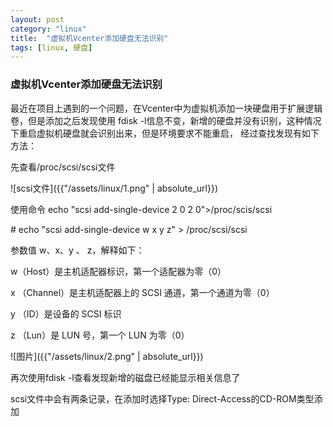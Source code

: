 ```yaml
---
layout: post
category: "linux"
title:  "虚拟机Vcenter添加硬盘无法识别"
tags: [linux, 硬盘]
---
```

### 虚拟机Vcenter添加硬盘无法识别
最近在项目上遇到的一个问题，在Vcenter中为虚拟机添加一块硬盘用于扩展逻辑卷，但是添加之后发现使用
fdisk -l信息不变，新增的硬盘并没有识别，这种情况下重启虚拟机硬盘就会识别出来，但是环境要求不能重启，
经过查找发现有如下方法：

先查看/proc/scsi/scsi文件

![scsi文件]({{"/assets/linux/1.png" | absolute_url}})

使用命令 echo "scsi add-single-device 2 0 2 0">/proc/scis/scsi

\# echo "scsi add-single-device w x y z" > /proc/scsi/scsi

参数值 w、x、y 、 z，解释如下：

w（Host）是主机适配器标识，第一个适配器为零（0）

x （Channel）是主机适配器上的 SCSI 通道，第一个通道为零（0）

y （ID）是设备的 SCSI 标识

z （Lun）是 LUN 号，第一个 LUN 为零（0）


![图片]({{"/assets/linux/2.png" | absolute_url}})

再次使用fdisk -l查看发现新增的磁盘已经能显示相关信息了

scsi文件中会有两条记录，在添加时选择Type:   Direct-Access的CD-ROM类型添加